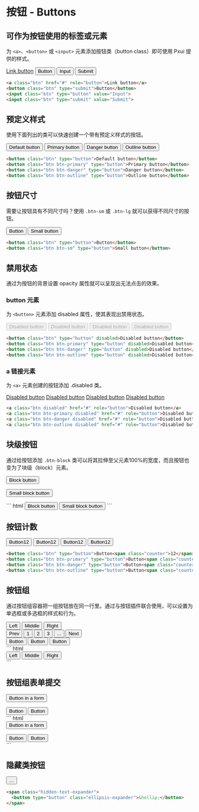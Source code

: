 
# 按钮 - Buttons

## 可作为按钮使用的标签或元素
为 `<a>`、`<button>` 或 `<input>` 元素添加按钮类（button class）即可使用 Pxui 提供的样式。


<a class="btn" href="#" role="button">Link button</a>
<button class="btn" type="submit">Button</button>
<input class="btn" type="button" value="Input">
<input class="btn" type="submit" value="Submit">

``` html
<a class="btn" href="#" role="button">Link button</a>
<button class="btn" type="submit">Button</button>
<input class="btn" type="button" value="Input">
<input class="btn" type="submit" value="Submit">
```

## 预定义样式
使用下面列出的类可以快速创建一个带有预定义样式的按钮。


<button class="btn" type="button">Default button</button>
<button class="btn btn-primary" type="button">Primary button</button>
<button class="btn btn-danger" type="button">Danger button</button>
<button class="btn btn-outline" type="button">Outline button</button>


``` html
<button class="btn" type="button">Default button</button>
<button class="btn btn-primary" type="button">Primary button</button>
<button class="btn btn-danger" type="button">Danger button</button>
<button class="btn btn-outline" type="button">Outline button</button>

```


## 按钮尺寸
需要让按钮具有不同尺寸吗？使用 `.btn-sm` 或 `.btn-lg` 就可以获得不同尺寸的按钮。

<button class="btn" type="button">Button</button>
<button class="btn btn-sm" type="button">Small button</button>

``` html
<button class="btn" type="button">Button</button>
<button class="btn btn-sm" type="button">Small button</button>
```

## 禁用状态
通过为按钮的背景设置 opacity 属性就可以呈现出无法点击的效果。

### button 元素
为 `<button>` 元素添加 disabled 属性，使其表现出禁用状态。

<button class="btn" type="button" disabled>Disabled button</button>
<button class="btn btn-primary" type="button" disabled>Disabled button</button>
<button class="btn btn-danger" type="button" disabled>Disabled button</button>
<button class="btn btn-outline" type="button" disabled>Disabled button</button>
``` html
<button class="btn" type="button" disabled>Disabled button</button>
<button class="btn btn-primary" type="button" disabled>Disabled button</button>
<button class="btn btn-danger" type="button" disabled>Disabled button</button>
<button class="btn btn-outline" type="button" disabled>Disabled button</button>
```

### a 链接元素
为 `<a>` 元素创建的按钮添加 .disabled 类。

<a class="btn disabled" href="#" role="button">Disabled button</a>
<a class="btn btn-primary disabled" href="#" role="button">Disabled button</a>
<a class="btn btn-danger disabled" href="#" role="button">Disabled button</a>
<a class="btn btn-outline disabled" href="#" role="button">Disabled button</a>
``` html
<a class="btn disabled" href="#" role="button">Disabled button</a>
<a class="btn btn-primary disabled" href="#" role="button">Disabled button</a>
<a class="btn btn-danger disabled" href="#" role="button">Disabled button</a>
<a class="btn btn-outline disabled" href="#" role="button">Disabled button</a>
```

## 块级按钮
通过给按钮添加 `.btn-block` 类可以将其拉伸至父元素100%的宽度，而且按钮也变为了块级（block）元素。

<p><button class="btn btn-block" type="button">Block button</button></p>
<p><button class="btn btn-sm btn-block" type="button">Small block button</button></p>
``` html
<button class="btn btn-block" type="button">Block button</button>
<button class="btn btn-sm btn-block" type="button">Small block button</button>
```

## 按钮计数
<button class="btn" type="button">Button<span class="counter">12</span></button>
<button class="btn btn-primary" type="button">Button<span class="counter">12</span></button>
<button class="btn btn-danger" type="button">Button<span class="counter">12</span></button>
<button class="btn btn-outline" type="button">Button<span class="counter">12</span></button>
``` html
<button class="btn" type="button">Button<span class="counter">12</span></button>
<button class="btn btn-primary" type="button">Button<span class="counter">12</span></button>
<button class="btn btn-danger" type="button">Button<span class="counter">12</span></button>
<button class="btn btn-outline" type="button">Button<span class="counter">12</span></button>
```

## 按钮组
通过按钮组容器把一组按钮放在同一行里。通过与按钮插件联合使用，可以设置为单选框或多选框的样式和行为。

<div class="btn-group">
  <button class="btn" type="button">Left</button>
  <button class="btn" type="button">Middle</button>
  <button class="btn" type="button">Right</button>
</div>

<div class="btn-group">
  <button class="btn btn-outline" type="button">Prev</button>
  <button class="btn btn-outline" type="button">1</button>
  <button class="btn btn-outline" type="button">2</button>
  <button class="btn btn-outline" type="button">3</button>
  <button class="btn btn-outline" type="button">...</button>
  <button class="btn btn-outline" type="button">Next</button>
</div>

<div class="btn-group">
  <button class="btn btn-sm" type="button">Button</button>
  <button class="btn btn-sm" type="button">Button</button>
  <button class="btn btn-sm" type="button">Button</button>
</div>
``` html
<div class="btn-group">
  <button class="btn" type="button">Left</button>
  <button class="btn" type="button">Middle</button>
  <button class="btn" type="button">Right</button>
</div>
```

## 按钮组表单提交

<div class="btn-group">
  <form class="btn-group-form">
    <button class="btn" type="button">Button in a form</button>
  </form>
  <button class="btn" type="button">Button</button>
  <button class="btn" type="button">Button</button>
</div>
``` html
<div class="btn-group">
  <form class="btn-group-form">
    <button class="btn" type="button">Button in a form</button>
  </form>
  <button class="btn" type="button">Button</button>
  <button class="btn" type="button">Button</button>
</div>
```

## 隐藏类按钮
<span class="hidden-text-expander">
  <button type="button" class="ellipsis-expander">&hellip;</button>
</span>

``` html
<span class="hidden-text-expander">
  <button type="button" class="ellipsis-expander">&hellip;</button>
</span>
```

